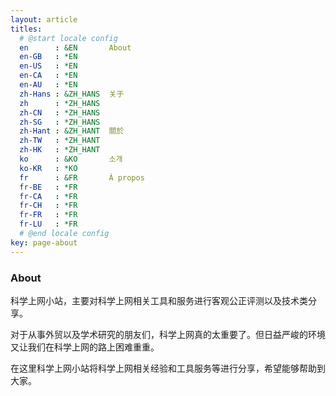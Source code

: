```yaml
---
layout: article
titles:
  # @start locale config
  en      : &EN       About
  en-GB   : *EN
  en-US   : *EN
  en-CA   : *EN
  en-AU   : *EN
  zh-Hans : &ZH_HANS  关于
  zh      : *ZH_HANS
  zh-CN   : *ZH_HANS
  zh-SG   : *ZH_HANS
  zh-Hant : &ZH_HANT  關於
  zh-TW   : *ZH_HANT
  zh-HK   : *ZH_HANT
  ko      : &KO       소개
  ko-KR   : *KO
  fr      : &FR       À propos
  fr-BE   : *FR
  fr-CA   : *FR
  fr-CH   : *FR
  fr-FR   : *FR
  fr-LU   : *FR
  # @end locale config
key: page-about
---
```


### About

科学上网小站，主要对科学上网相关工具和服务进行客观公正评测以及技术类分享。

对于从事外贸以及学术研究的朋友们，科学上网真的太重要了。但日益严峻的环境又让我们在科学上网的路上困难重重。

在这里科学上网小站将科学上网相关经验和工具服务等进行分享，希望能够帮助到大家。

